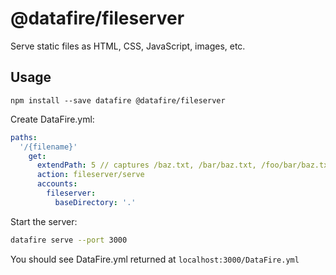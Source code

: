 # @datafire/fileserver

Serve static files as HTML, CSS, JavaScript, images, etc.

## Usage
```
npm install --save datafire @datafire/fileserver
```

Create DataFire.yml:

```yaml
paths:
  '/{filename}'
    get:
      extendPath: 5 // captures /baz.txt, /bar/baz.txt, /foo/bar/baz.txt, 5 levels deep
      action: fileserver/serve
      accounts:
        fileserver:
          baseDirectory: '.'
```

Start the server:

```bash
datafire serve --port 3000
```

You should see DataFire.yml returned at `localhost:3000/DataFire.yml`
